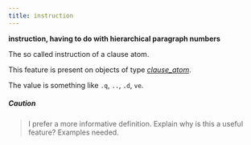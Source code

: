 ```yaml
---
title: instruction
---
```


**instruction, having to do with hierarchical paragraph numbers**

The so called instruction of a clause atom.

This feature is present on objects of type [*clause_atom*](otype).

The value is something like ``.q``, ``..``, ``.d``, ``ve``.

##### Caution
> I prefer a more informative definition.
Explain why is this a useful feature? Examples needed.

